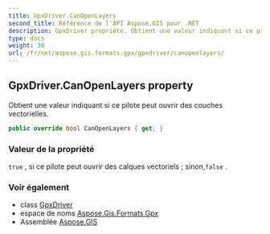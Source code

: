 ```yaml
---
title: GpxDriver.CanOpenLayers
second_title: Référence de l'API Aspose.GIS pour .NET
description: GpxDriver propriété. Obtient une valeur indiquant si ce pilote peut ouvrir des couches vectorielles.
type: docs
weight: 30
url: /fr/net/aspose.gis.formats.gpx/gpxdriver/canopenlayers/
---
```

## GpxDriver.CanOpenLayers property

Obtient une valeur indiquant si ce pilote peut ouvrir des couches vectorielles.

```csharp
public override bool CanOpenLayers { get; }
```

### Valeur de la propriété

`true` , si ce pilote peut ouvrir des calques vectoriels ; sinon,`false` .

### Voir également

* class [GpxDriver](../)
* espace de noms [Aspose.Gis.Formats.Gpx](../../gpxdriver/)
* Assemblée [Aspose.GIS](../../../)


